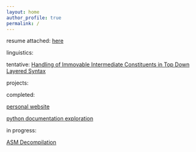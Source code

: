 ```yaml
---
layout: home
author_profile: true
permalink: /
---
```


resume attached: [here](assets\Aditya-Krishna-Resume-Final-One-Page-Oct-31st-2024.pdf)

linguistics: 

tentative: [Handling of Immovable Intermediate Constituents in Top Down Layered Syntax](assets\Aditya_Krishna_2024_Handling_of_Immovable_Intermediate_Constituents_in_Top_Down_Layered_Syntax.pdf)

projects: 

completed:

[personal website](https://github.com/AdityaKrishnaProjects/AdityaKrishnaProjects.github.io)

[python documentation exploration](https://github.com/AdityaKrishnaProjects/Python_Documentation_Exploration)

in progress:

[ASM Decompilation](https://github.com/AdityaKrishnaProjects/TrainingMode-More-Falco)